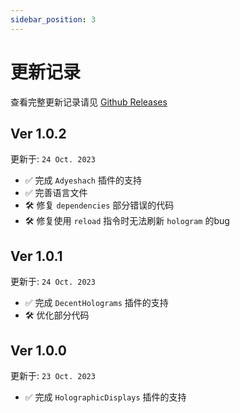 ```yaml
---
sidebar_position: 3
---
```


# 更新记录

查看完整更新记录请见 [Github Releases](https://github.com/L1-An/YuSpawnerHologram/releases)

## Ver 1.0.2

更新于: `24 Oct. 2023`

- ✅ 完成 `Adyeshach` 插件的支持
- ✅ 完善语言文件
- 🛠 修复 `dependencies` 部分错误的代码
- 🛠 修复使用 `reload` 指令时无法刷新 `hologram` 的bug

## Ver 1.0.1

更新于: `24 Oct. 2023`

- ✅ 完成 `DecentHolograms` 插件的支持
- 🛠 优化部分代码

## Ver 1.0.0

更新于: `23 Oct. 2023`

- ✅ 完成 `HolographicDisplays` 插件的支持